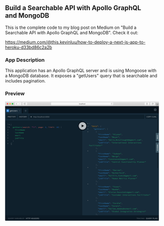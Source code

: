 ## Build a Searchable API with Apollo GraphQL and MongoDB
This is the complete code to my blog post on Medium on "Build a Searchable API with Apollo GraphQL and MongoDB". Check it out: 

https://medium.com/@this.kevinluu/how-to-deploy-a-next-js-app-to-heroku-d33bd86c2a2b

### App Description
This application has an Apollo GraphQL server and is using Mongoose with a MongoDB database. It exposes a "getUsers" query that is searchable and includes pagination.

### Preview
![Alt text](/app.png?raw=true "app")
